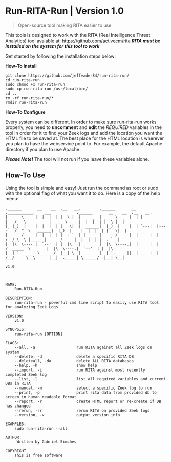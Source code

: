 # Run-RITA-Run | Version 1.0
> Open-source tool making RITA easier to use

This tools is designed to work with the RITA (Real Intelligence Threat Analytics) tool avaiable at: https://github.com/activecm/rita
***RITA must be installed on the system for this tool to work***

Get started by following the installation steps below:

**How-To Install**
```
git clone https://github.com/jeffvader84/run-rita-run/
cd run-rita-run
sudo chmod +x run-rita-run
sudo cp run-rita-run /usr/local/bin/
cd ..
rm -rf run-rita-run/*
rmdir run-rita-run
```

**How-To Configure**

Every system can be different.  In order to make sure run-rita-run works properly, you need to **uncomment** and **edit** the *REQUIRED* variables in the tool in order for it to find your Zeek logs and add the location you want the HTML file to be saved at.  The best place for the HTML location is wherever you plan to have the webservice point to.  For example, the default Apache directory if you plan to use Apache.

***Please Note!***
The tool will not run if you leave these variables alone.

## How-To Use
Using the tool is simple and easy!  Just run the command as root or sudo with the optional flag of what you want it to do.  Here is a copy of the help menu:
```
.______       __    __  .__   __.        .______       __  .___________.    ___           .______       __    __  .__   __.
|   _  \     |  |  |  | |  \ |  |        |   _  \     |  | |           |   /   \          |   _  \     |  |  |  | |  \ |  |
|  |_)  |    |  |  |  | |   \|  |  ______|  |_)  |    |  | `---|  |----`  /  ^  \   ______|  |_)  |    |  |  |  | |   \|  |
|      /     |  |  |  | |  . `  | |______|      /     |  |     |  |      /  /_\  \ |______|      /     |  |  |  | |  . `  |
|  |\  \----.|  `--'  | |  |\   |        |  |\  \----.|  |     |  |     /  _____  \       |  |\  \----.|  `--'  | |  |\   |
| _| `._____| \______/  |__| \__|        | _| `._____||__|     |__|    /__/     \__\      | _| `._____| \______/  |__| \__|

v1.0



NAME:
	Run-RITA-Run

DESCRIPTION:
	run-rita-run - powerful cmd line script to easily use RITA tool for analyzing Zeek Logs

VERSION:
	v1.0

SYNOPSIS:
	run-rita-run [OPTION]

FLAGS:
	--all, -a                  run RITA against all Zeek logs on system
	--delete, -d               delete a specific RITA DB
	--deleteall, -da           delete ALL RITA databases
	--help, -h                 show help
	--import, -i               run RITA against most recently completed Zeek log
	--list, -l                 list all required variables and current DBs in RITA
	--manual, -m               select a specific Zeek log to run
	--print, -p                print rita data from provided db to screen in human readable format
	--report, -r               create HTML report or re-create if DB has changed
	--rerun, -rr               rerun RITA on provided Zeek logs
	--version, -v              output version info

EXAMPLES:
	sudo run-rita-run --all

AUTHOR:
	 Written by Gabriel Simches

COPYRIGHT
	This is free software
```
